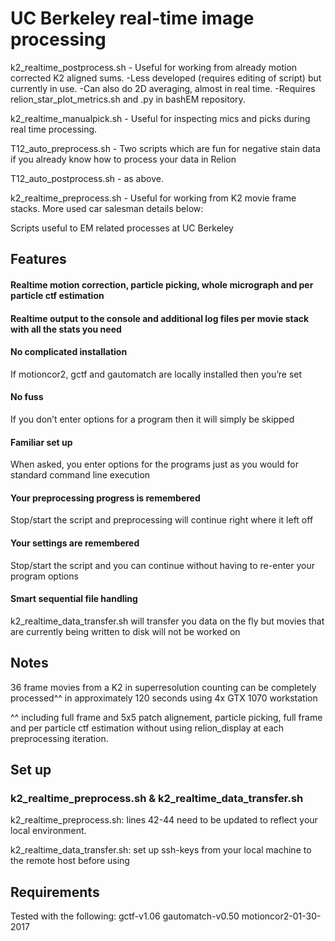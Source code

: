 # UC Berkeley real-time image processing

k2_realtime_postprocess.sh - Useful for working from already motion corrected K2 aligned sums.
                              -Less developed (requires editing of script) but currently in use.
                              -Can also do 2D averaging, almost in real time.
                              -Requires relion_star_plot_metrics.sh and .py in bashEM repository.
                              
k2_realtime_manualpick.sh - Useful for inspecting mics and picks during real time processing.

T12_auto_preprocess.sh - Two scripts which are fun for negative stain data if you already know how to process your data in Relion

T12_auto_postprocess.sh - as above.

k2_realtime_preprocess.sh - Useful for working from K2 movie frame stacks. More used car salesman details below:

Scripts useful to EM related processes at UC Berkeley

## Features

#### Realtime motion correction, particle picking, whole micrograph and per particle ctf estimation 

#### Realtime output to the console and additional log files per movie stack with all the stats you need

#### No complicated installation
If motioncor2, gctf and gautomatch are locally installed then you’re set
#### No fuss
If you don’t enter options for a program then it will simply be skipped
#### Familiar set up
When asked, you enter options for the programs just as you would for standard command line execution
#### Your preprocessing progress is remembered
Stop/start the script and preprocessing will continue right where it left off
#### Your settings are remembered
Stop/start the script and you can continue without having to re-enter your program options
#### Smart sequential file handling
k2_realtime_data_transfer.sh will transfer you data on the fly but movies that are currently being written to disk will not be worked on

## Notes

36 frame movies from a K2 in superresolution counting can be completely processed^^ in approximately 120 seconds using 4x GTX 1070 workstation

^^ including full frame and 5x5 patch alignement, particle picking, full frame and per particle ctf estimation without using relion_display at each preprocessing iteration.

## Set up
### k2_realtime_preprocess.sh & k2_realtime_data_transfer.sh

k2_realtime_preprocess.sh:
lines 42-44 need to be updated to reflect your local environment.

k2_realtime_data_transfer.sh:
set up ssh-keys from your local machine to the remote host before using

## Requirements

Tested with the following:
gctf-v1.06
gautomatch-v0.50
motioncor2-01-30-2017
